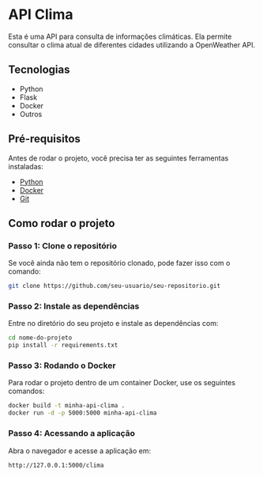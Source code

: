 
# API Clima

Esta é uma API para consulta de informações climáticas. Ela permite consultar o clima atual de diferentes cidades utilizando a OpenWeather API.

## Tecnologias

- Python
- Flask
- Docker
- Outros

## Pré-requisitos

Antes de rodar o projeto, você precisa ter as seguintes ferramentas instaladas:

- [Python](https://www.python.org/downloads/)
- [Docker](https://www.docker.com/get-started)
- [Git](https://git-scm.com/)

## Como rodar o projeto

### Passo 1: Clone o repositório

Se você ainda não tem o repositório clonado, pode fazer isso com o comando:

```bash
git clone https://github.com/seu-usuario/seu-repositorio.git
```
### Passo 2: Instale as dependências
Entre no diretório do seu projeto e instale as dependências com:

```bash
cd nome-do-projeto
pip install -r requirements.txt
```
### Passo 3: Rodando o Docker
Para rodar o projeto dentro de um container Docker, use os seguintes comandos:

```bash
docker build -t minha-api-clima .
docker run -d -p 5000:5000 minha-api-clima
```
### Passo 4: Acessando a aplicação
Abra o navegador e acesse a aplicação em:
```bash
http://127.0.0.1:5000/clima
```
